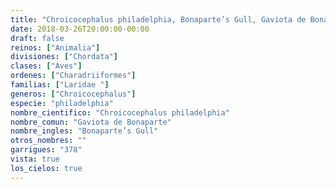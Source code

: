 ```yaml
---
title: "Chroicocephalus philadelphia, Bonaparte’s Gull, Gaviota de Bonaparte"
date: 2018-03-26T20:00:00-00:00
draft: false
reinos: ["Animalia"]
divisiones: ["Chordata"]
clases: ["Aves"]
ordenes: ["Charadriiformes"]
familias: ["Laridae "]
generos: ["Chroicocephalus"]
especie: "philadelphia"
nombre_cientifico: "Chroicocephalus philadelphia"
nombre_comun: "Gaviota de Bonaparte"
nombre_ingles: "Bonaparte’s Gull"
otros_nombres: ""
garrigues: "378"
vista: true
los_cielos: true
---
```


